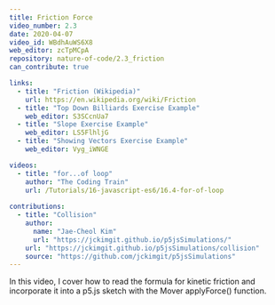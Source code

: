 ```yaml
---
title: Friction Force
video_number: 2.3
date: 2020-04-07
video_id: WBdhAuWS6X8
web_editor: zcTpMCpA
repository: nature-of-code/2.3_friction
can_contribute: true

links:
  - title: "Friction (Wikipedia)"
    url: https://en.wikipedia.org/wiki/Friction
  - title: "Top Down Billiards Exercise Example"
    web_editor: S3SCcnUa7
  - title: "Slope Exercise Example"
    web_editor: LS5FlhljG
  - title: "Showing Vectors Exercise Example"
    web_editor: Vyg_iWNGE

videos:
  - title: "for...of loop"
    author: "The Coding Train"
    url: /Tutorials/16-javascript-es6/16.4-for-of-loop
    
contributions:
  - title: "Collision"
    author:
      name: "Jae-Cheol Kim"
      url: "https://jckimgit.github.io/p5jsSimulations/"
    url: "https://jckimgit.github.io/p5jsSimulations/collision"
    source: "https://github.com/jckimgit/p5jsSimulations"
---
```


In this video, I cover how to read the formula for kinetic friction and incorporate it into a p5.js sketch with the Mover applyForce() function.
